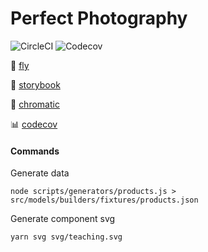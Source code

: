 # Perfect Photography

![CircleCI](https://img.shields.io/circleci/build/github/renatosoares/perfect-photography)
![Codecov](https://img.shields.io/codecov/c/github/renatosoares/perfect-photography)

:rocket: [fly](https://perfect-photography-fa6xnstrk-renatosoares.vercel.app)

:book: [storybook](https://master--608be226cff1b00039e5a966.chromatic.com?path=/story/components-pages-home--usage)

:open_file_folder: [chromatic](https://chromatic.com/library?appId=608be226cff1b00039e5a966&branch=master)

:bar_chart: [codecov](https://app.codecov.io/gh/renatosoares/perfect-photography/)

#### Commands

Generate data

```
node scripts/generators/products.js > src/models/builders/fixtures/products.json
```

Generate component svg

```
yarn svg svg/teaching.svg
```
